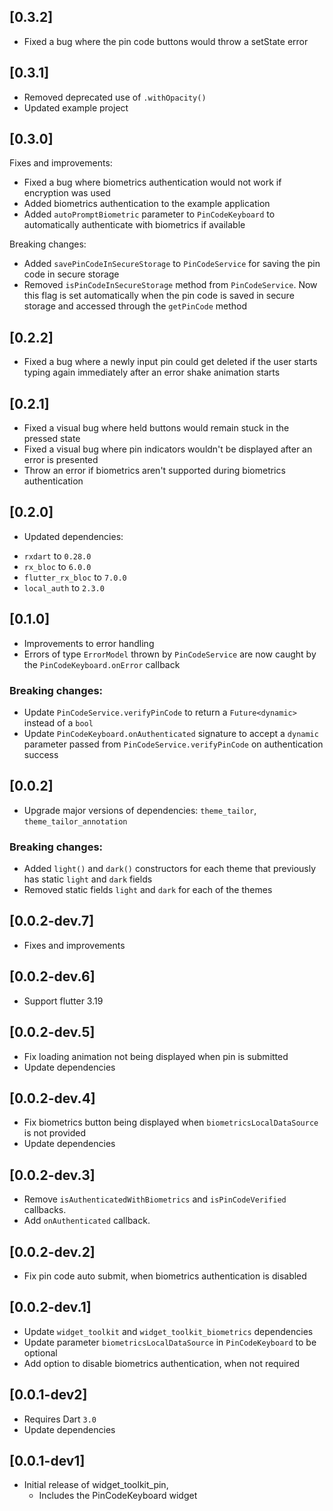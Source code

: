 ## [0.3.2]
* Fixed a bug where the pin code buttons would throw a setState error

## [0.3.1]
* Removed deprecated use of `.withOpacity()`
* Updated example project

## [0.3.0]
Fixes and improvements:
* Fixed a bug where biometrics authentication would not work if encryption was used
* Added biometrics authentication to the example application
* Added `autoPromptBiometric` parameter to `PinCodeKeyboard` to automatically authenticate with biometrics if available

Breaking changes:
* Added `savePinCodeInSecureStorage` to `PinCodeService` for saving the pin code in secure storage
* Removed `isPinCodeInSecureStorage` method from `PinCodeService`. Now this flag is set automatically when the pin code is saved in secure storage and accessed through the `getPinCode` method

## [0.2.2]
* Fixed a bug where a newly input pin could get deleted if the user starts typing again immediately after an error shake animation starts

## [0.2.1]
* Fixed a visual bug where held buttons would remain stuck in the pressed state
* Fixed a visual bug where pin indicators wouldn't be displayed after an error is presented
* Throw an error if biometrics aren't supported during biometrics authentication

## [0.2.0]
- Updated dependencies:
* `rxdart` to `0.28.0`
* `rx_bloc` to `6.0.0`
* `flutter_rx_bloc` to `7.0.0`
* `local_auth` to `2.3.0`

## [0.1.0]
- Improvements to error handling
- Errors of type `ErrorModel` thrown by `PinCodeService` are now caught by the `PinCodeKeyboard.onError` callback
### Breaking changes:
- Update `PinCodeService.verifyPinCode` to return a `Future<dynamic>` instead of a `bool`
- Update `PinCodeKeyboard.onAuthenticated` signature to accept a `dynamic` parameter passed from `PinCodeService.verifyPinCode` on authentication success

## [0.0.2]
- Upgrade major versions of dependencies: `theme_tailor`, `theme_tailor_annotation`
### Breaking changes:
- Added `light()` and `dark()` constructors for each theme that previously has static `light` and `dark` fields
- Removed static fields `light` and `dark` for each of the themes

## [0.0.2-dev.7]
* Fixes and improvements

## [0.0.2-dev.6]
* Support flutter 3.19

## [0.0.2-dev.5]
* Fix loading animation not being displayed when pin is submitted
* Update dependencies 

## [0.0.2-dev.4]
* Fix biometrics button being displayed when `biometricsLocalDataSource` is not provided
* Update dependencies 

## [0.0.2-dev.3]
* Remove `isAuthenticatedWithBiometrics` and `isPinCodeVerified` callbacks.
* Add `onAuthenticated` callback.

## [0.0.2-dev.2]
* Fix pin code auto submit, when biometrics authentication is disabled

## [0.0.2-dev.1]
* Update `widget_toolkit` and `widget_toolkit_biometrics` dependencies
* Update parameter `biometricsLocalDataSource` in `PinCodeKeyboard` to be optional
* Add option to disable biometrics authentication, when not required

## [0.0.1-dev2]
* Requires Dart `3.0`
* Update dependencies

## [0.0.1-dev1]
* Initial release of widget_toolkit_pin,
  * Includes the PinCodeKeyboard widget
